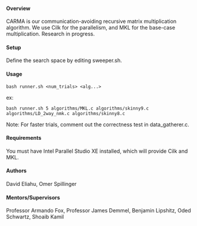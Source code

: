#### Overview
CARMA is our communication-avoiding recursive matrix multiplication algorithm. We use Cilk for the parallelism, and MKL for the base-case multiplication. Research in progress.

#### Setup
Define the search space by editing sweeper.sh.

#### Usage
```
bash runner.sh <num_trials> <alg...>
```
ex:
```
bash runner.sh 5 algorithms/MKL.c algorithms/skinny9.c algorithms/LD_2way_nmk.c algorithms/skinny8.c
```

Note: For faster trials, comment out the correctness test in data_gatherer.c.

#### Requirements
You must have Intel Parallel Studio XE installed, which will provide Cilk and MKL.

#### Authors
David Eliahu, Omer Spillinger

#### Mentors/Supervisors
Professor Armando Fox, Professor James Demmel, Benjamin Lipshitz, Oded Schwartz, Shoaib Kamil

